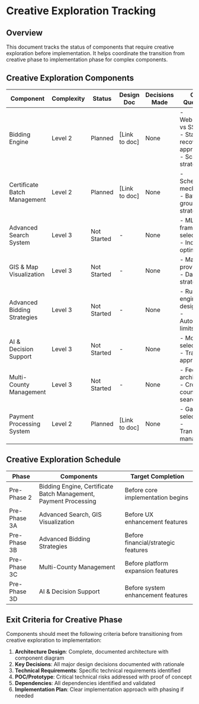 # Creative Exploration Tracking

## Overview

This document tracks the status of components that require creative exploration before implementation. It helps coordinate the transition from creative phase to implementation phase for complex components.

## Creative Exploration Components

| Component | Complexity | Status | Design Doc | Decisions Made | Open Questions | Dependencies |
|-----------|------------|--------|------------|----------------|---------------|-------------|
| Bidding Engine | Level 2 | Planned | [Link to doc] | None | - Websocket vs SSE<br>- State recovery approach<br>- Scaling strategy | Certificate Management |
| Certificate Batch Management | Level 2 | Planned | [Link to doc] | None | - Scheduling mechanism<br>- Batch grouping strategy | Certificate Management |
| Advanced Search System | Level 3 | Not Started | - | None | - ML framework selection<br>- Index optimization | Property Management |
| GIS & Map Visualization | Level 3 | Not Started | - | None | - Map provider<br>- Data layer strategy | Property Management |
| Advanced Bidding Strategies | Level 3 | Not Started | - | None | - Rules engine design<br>- Automation limits | Bidding Engine |
| AI & Decision Support | Level 3 | Not Started | - | None | - Model selection<br>- Training approach | Certificate Management, Auction System |
| Multi-County Management | Level 3 | Not Started | - | None | - Federation architecture<br>- Cross-county search | County Management |
| Payment Processing System | Level 2 | Planned | [Link to doc] | None | - Gateway selection<br>- Transaction management | Auction System, User Management |

## Creative Exploration Schedule

| Phase | Components | Target Completion |
|-------|------------|-------------------|
| Pre-Phase 2 | Bidding Engine, Certificate Batch Management, Payment Processing | Before core implementation begins |
| Pre-Phase 3A | Advanced Search, GIS Visualization | Before UX enhancement features |
| Pre-Phase 3B | Advanced Bidding Strategies | Before financial/strategic features |
| Pre-Phase 3C | Multi-County Management | Before platform expansion features |
| Pre-Phase 3D | AI & Decision Support | Before system enhancement features |

## Exit Criteria for Creative Phase

Components should meet the following criteria before transitioning from creative exploration to implementation:

1. **Architecture Design**: Complete, documented architecture with component diagram
2. **Key Decisions**: All major design decisions documented with rationale
3. **Technical Requirements**: Specific technical requirements identified
4. **POC/Prototype**: Critical technical risks addressed with proof of concept
5. **Dependencies**: All dependencies identified and validated
6. **Implementation Plan**: Clear implementation approach with phasing if needed
